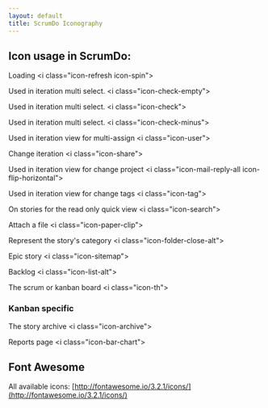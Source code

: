 ```yaml
---
layout: default
title: ScrumDo Iconography
---
```


## Icon usage in ScrumDo:

<i class="icon-3x icon-refresh icon-spin"> </i>
Loading &lt;i class=&quot;icon-refresh icon-spin&quot;&gt;  


<i class="icon-3x icon-check-empty"> </i>
Used in iteration multi select. &lt;i class=&quot;icon-check-empty&quot;&gt;    

<i class="icon-3x icon-check"> </i>
Used in iteration multi select. &lt;i class=&quot;icon-check&quot;&gt;    

<i class="icon-3x icon-check-minus"> </i>
Used in iteration multi select. &lt;i class=&quot;icon-check-minus&quot;&gt;    

<i class="icon-3x icon-user"> </i>
Used in iteration view for multi-assign &lt;i class=&quot;icon-user&quot;&gt;    

<i class="icon-3x icon-share"> </i>
Change iteration &lt;i class=&quot;icon-share&quot;&gt;    

<i class="icon-3x icon-mail-reply-all icon-flip-horizontal"> </i>
Used in iteration view for change project &lt;i class=&quot;icon-mail-reply-all icon-flip-horizontal&quot;&gt;    

<i class="icon-3x icon-tag"> </i>
Used in iteration view for change tags &lt;i class=&quot;icon-tag&quot;&gt;    

<i class="icon-3x icon-search"> </i>
On stories for the read only quick view &lt;i class=&quot;icon-search&quot;&gt;    

<i class="icon-3x icon-paper-clip"> </i>
Attach a file &lt;i class=&quot;icon-paper-clip&quot;&gt;    

<i class="icon-3x icon-folder-close-alt"> </i>
Represent the story's category &lt;i class=&quot;icon-folder-close-alt&quot;&gt;    

<i class="icon-3x icon-sitemap"> </i>
Epic story &lt;i class=&quot;icon-sitemap&quot;&gt;    

<i class="icon-3x icon-list-alt"> </i>
Backlog &lt;i class=&quot;icon-list-alt&quot;&gt;    

<i class="icon-3x icon-th"> </i>
The scrum or kanban board &lt;i class=&quot;icon-th&quot;&gt;    



### Kanban specific

<i class="icon-3x icon-archive"> </i>
The story archive &lt;i class=&quot;icon-archive&quot;&gt;    

<i class="icon-3x icon-bar-chart"> </i>
Reports page &lt;i class=&quot;icon-bar-chart&quot;&gt;    


## Font Awesome 
All available icons: [http://fontawesome.io/3.2.1/icons/](http://fontawesome.io/3.2.1/icons/)